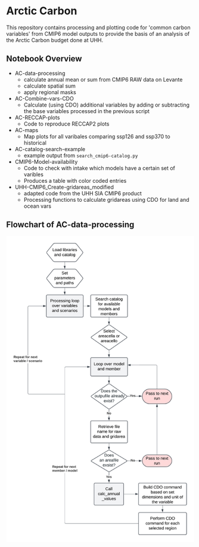 # Arctic Carbon
This repository contains processing and plotting code for 'common carbon variables' from CMIP6 model outputs to provide the basis of an analysis of the Arctic Carbon budget done at UHH.

## Notebook Overview
- AC-data-processing
  - calculate annual mean or sum from CMIP6 RAW data on Levante
  - calculate spatial sum
  - apply regional masks
- AC-Combine-vars-CDO
  - Calculate (using CDO) additional variables by adding or subtracting the base variables processed in the previous script
- AC-RECCAP-plots
  - Code to reproduce RECCAP2 plots
- AC-maps
  - Map plots for all varibales comparing ssp126 and ssp370 to historical
- AC-catalog-search-example
  - example output from ```search_cmip6-catalog.py```
- CMIP6-Model-availability
  - Code to check with intake which models have a certain set of varibles
  - Produces a table with color coded entries
- UHH-CMIP6_Create-gridareas_modified
  - adapted code from the UHH SIA CMIP6 product
  - Processing functions to calculate gridareas using CDO for land and ocean vars

## Flowchart of AC-data-processing
![Flowchart](https://github.com/QuentinRauschenbach/ArcticCarbon/blob/master/code/Flowchart.png)
